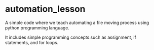# automation_lesson
A simple code where we teach automating a file moving process using python programming language.

It includes simple programming concepts such as assignment, if statements, and for loops. 

